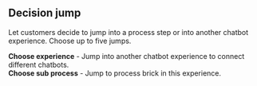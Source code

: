 ## Decision jump
Let customers decide to jump into a process step or into another chatbot experience. Choose up to five jumps.

**Choose experience** - Jump into another chatbot experience to connect different chatbots.      
**Choose sub process** - Jump to process brick in this experience.
